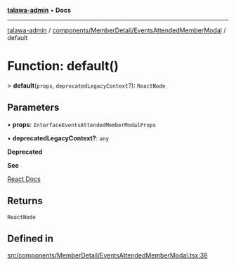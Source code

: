 [**talawa-admin**](../../../../README.md) • **Docs**

***

[talawa-admin](../../../../modules.md) / [components/MemberDetail/EventsAttendedMemberModal](../README.md) / default

# Function: default()

\> **default**(`props`, `deprecatedLegacyContext`?): `ReactNode`

## Parameters

• **props**: `InterfaceEventsAttendedMemberModalProps`

• **deprecatedLegacyContext?**: `any`

**Deprecated**

**See**

[React Docs](https://legacy.reactjs.org/docs/legacy-context.html#referencing-context-in-lifecycle-methods)

## Returns

`ReactNode`

## Defined in

[src/components/MemberDetail/EventsAttendedMemberModal.tsx:39](https://github.com/PalisadoesFoundation/talawa-admin/blob/d16b95ee179900e8e32a2296f14e948e6caea05b/src/components/MemberDetail/EventsAttendedMemberModal.tsx#L39)

